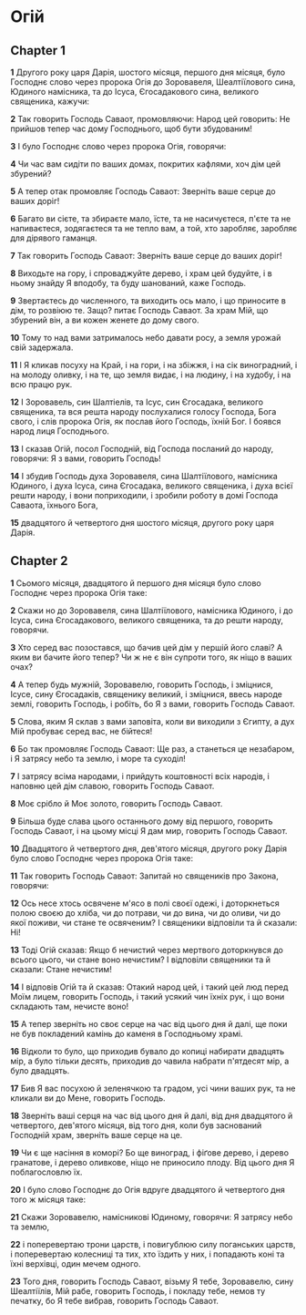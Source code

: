 # Огій

## Chapter 1

**1** Другого року царя Дарія, шостого місяця, першого дня місяця, було Господнє слово через пророка Огія до Зоровавеля, Шеалтіїлового сина, Юдиного намісника, та до Ісуса, Єгосадакового сина, великого священика, кажучи:

**2** Так говорить Господь Саваот, промовляючи: Народ цей говорить: Не прийшов тепер час дому Господнього, щоб бути збудованим!

**3** І було Господнє слово через пророка Огія, говорячи:

**4** Чи час вам сидіти по ваших домах, покритих кафлями, хоч дім цей збурений?

**5** А тепер отак промовляє Господь Саваот: Зверніть ваше серце до ваших доріг!

**6** Багато ви сієте, та збираєте мало, їсте, та не насичуєтеся, п'єте та не напиваєтеся, зодягаєтеся та не тепло вам, а той, хто заробляє, заробляє для дірявого гаманця.

**7** Так говорить Господь Саваот: Зверніть ваше серце до ваших доріг!

**8** Виходьте на гору, і спроваджуйте дерево, і храм цей будуйте, і в ньому знайду Я вподобу, та буду шанований, каже Господь.

**9** Звертаєтесь до численного, та виходить ось мало, і що приносите в дім, то розвіюю те. Защо? питає Господь Саваот. За храм Мій, що збурений він, а ви кожен женете до дому свого.

**10** Тому то над вами затрималось небо давати росу, а земля урожай свій задержала.

**11** І Я кликав посуху на Край, і на гори, і на збіжжя, і на сік виноградний, і на молоду оливку, і на те, що земля видає, і на людину, і на худобу, і на всю працю рук.

**12** І Зоровавель, син Шалтіелів, та Ісус, син Єгосадака, великого священика, та вся решта народу послухалися голосу Господа, Бога свого, і слів пророка Огія, як послав його Господь, їхній Бог. І боявся народ лиця Господнього.

**13** І сказав Огій, посол Господній, від Господа посланий до народу, говорячи: Я з вами, говорить Господь!

**14** І збудив Господь духа Зоровавеля, сина Шалтіїлового, намісника Юдиного, і духа Ісуса, сина Єгосадака, великого священика, і духа всієї решти народу, і вони поприходили, і зробили роботу в домі Господа Саваота, їхнього Бога,

**15** двадцятого й четвертого дня шостого місяця, другого року царя Дарія.

## Chapter 2

**1** Сьомого місяця, двадцятого й першого дня місяця було слово Господнє через пророка Огія таке:

**2** Скажи но до Зоровавеля, сина Шалтіїлового, намісника Юдиного, і до Ісуса, сина Єгосадакового, великого священика, та до решти народу, говорячи.

**3** Хто серед вас позостався, що бачив цей дім у першій його славі? А яким ви бачите його тепер? Чи ж не є він супроти того, як ніщо в ваших очах?

**4** А тепер будь мужній, Зоровавелю, говорить Господь, і зміцнися, Ісусе, сину Єгосадаків, священику великий, і зміцнися, ввесь народе землі, говорить Господь, і робіть, бо Я з вами, говорить Господь Саваот.

**5** Слова, яким Я склав з вами заповіта, коли ви виходили з Єгипту, а дух Мій пробуває серед вас, не бійтеся!

**6** Бо так промовляє Господь Саваот: Ще раз, а станеться це незабаром, і Я затрясу небо та землю, і море та суходіл!

**7** І затрясу всіма народами, і прийдуть коштовності всіх народів, і наповню цей дім славою, говорить Господь Саваот.

**8** Моє срібло й Моє золото, говорить Господь Саваот.

**9** Більша буде слава цього останнього дому від першого, говорить Господь Саваот, і на цьому місці Я дам мир, говорить Господь Саваот.

**10** Двадцятого й четвертого дня, дев'ятого місяця, другого року Дарія було слово Господнє через пророка Огія таке:

**11** Так говорить Господь Саваот: Запитай но священиків про Закона, говорячи:

**12** Ось несе хтось освячене м'ясо в полі своєї одежі, і доторкнеться полою своєю до хліба, чи до потрави, чи до вина, чи до оливи, чи до якої поживи, чи стане те освяченим? І священики відповіли та й сказали: Ні!

**13** Тоді Огій сказав: Якщо б нечистий через мертвого доторкнувся до всього цього, чи стане воно нечистим? І відповіли священики та й сказали: Стане нечистим!

**14** І відповів Огій та й сказав: Отакий народ цей, і такий цей люд перед Моїм лицем, говорить Господь, і такий усякий чин їхніх рук, і що вони складають там, нечисте воно!

**15** А тепер зверніть но своє серце на час від цього дня й далі, ще поки не був покладений камінь до каменя в Господньому храмі.

**16** Відколи то було, що приходив бувало до копиці набирати двадцять мір, а було тільки десять, приходив до чавила набрати п'ятдесят мір, а було двадцять.

**17** Бив Я вас посухою й зеленячкою та градом, усі чини ваших рук, та не кликали ви до Мене, говорить Господь.

**18** Зверніть ваші серця на час від цього дня й далі, від дня двадцятого й четвертого, дев'ятого місяця, від того дня, коли був заснований Господній храм, зверніть ваше серце на це.

**19** Чи є ще насіння в коморі? Бо ще виноград, і фіґове дерево, і дерево гранатове, і дерево оливкове, ніщо не приносило плоду. Від цього дня Я поблагословлю їх.

**20** І було слово Господнє до Огія вдруге двадцятого й четвертого дня того ж місяця таке:

**21** Скажи Зоровавелю, намісникові Юдиному, говорячи: Я затрясу небо та землю,

**22** і поперевертаю трони царств, і повигублюю силу поганських царств, і поперевертаю колесниці та тих, хто їздить у них, і попадають коні та їхні верхівці, один мечем одного.

**23** Того дня, говорить Господь Саваот, візьму Я тебе, Зоровавелю, сину Шеалтіїлів, Мій рабе, говорить Господь, і покладу тебе, немов ту печатку, бо Я тебе вибрав, говорить Господь Саваот.

